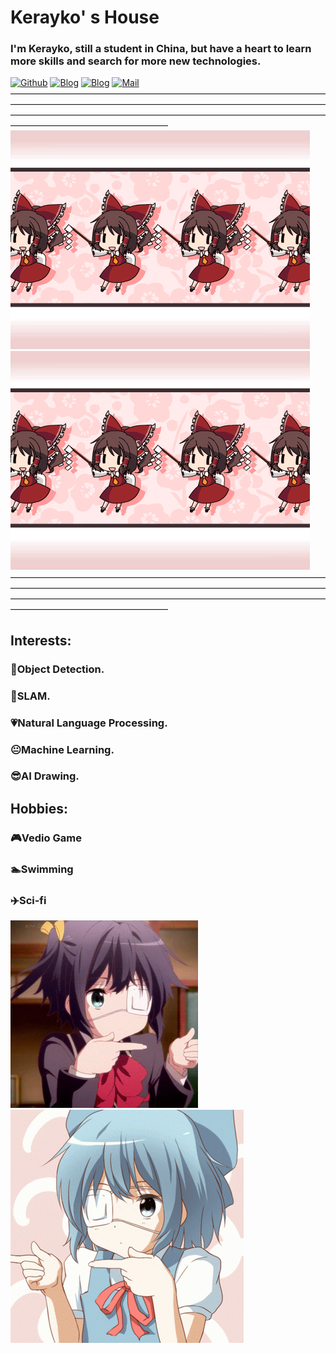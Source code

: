 # Kerayko' s House
### I'm Kerayko, still a student in China, but have a heart to learn more skills and search for more new technologies.
[![Github](https://img.shields.io/github/followers/Kerayko?label=Github&style=social)](https://github.com/Kerayko)
[![Blog](https://img.shields.io/badge/blog-博客园-purple)](https://www.cnblogs.com/alexgzh/)
[![Blog](https://img.shields.io/badge/blog-vuepress-lilac)](https://Kerayko.github.io/)
[![Mail](https://img.shields.io/badge/NetEase-Email-blue)](mailto:cutting_edge_gzh@163.com)
——————————————————————————————————————————————————————————————————————————————————————————————————————————————————————————————
![](https://github.com/Kerayko/Introduction/blob/main/giphy%20(1).gif)    ![](https://github.com/Kerayko/Introduction/blob/main/giphy%20(1).gif)
——————————————————————————————————————————————————————————————————————————————————————————————————————————————————————————————
## Interests:     
### :name_badge:Object Detection.
### :bookmark:SLAM.
### :heartpulse:Natural Language Processing.
### :neutral_face:Machine Learning.
### :sunglasses:AI Drawing.

## Hobbies:
### 🎮Vedio Game
### 🏊Swimming
### ✈️Sci-fi
![](https://github.com/Kerayko/Introduction/blob/main/giphy%20(3).gif)    ![](https://github.com/Kerayko/Introduction/blob/main/giphy%20(2).gif)
